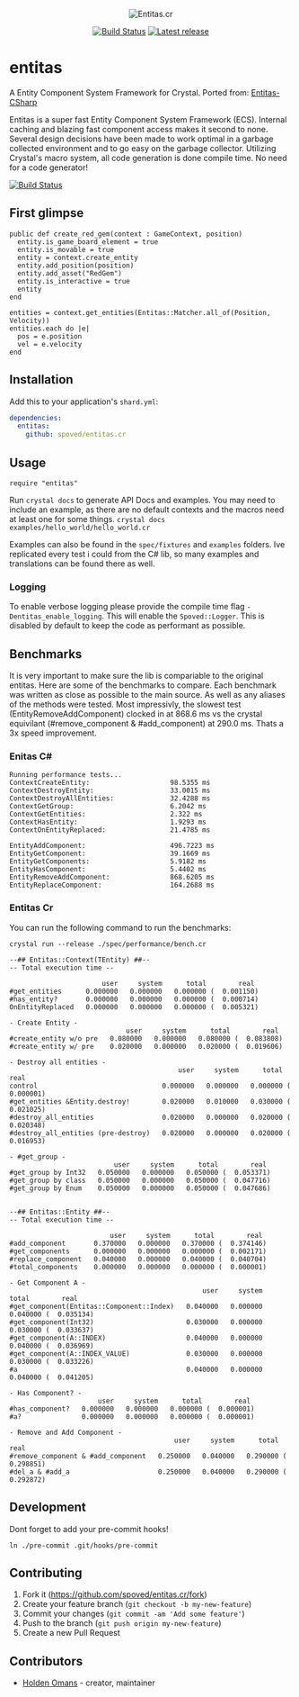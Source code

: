 <p align="center">
    <img src="https://raw.githubusercontent.com/spoved/entitas.cr/master/entitas.cr.png" alt="Entitas.cr">
</p>

<p align="center">
    <a href="https://travis-ci.com/spoved/spoved.cr">
        <img src="https://travis-ci.com/spoved/spoved.cr.svg?branch=master" alt="Build Status"></a>
    <a href="https://github.com/spoved/entitas.cr/releases">
        <img src="https://img.shields.io/github/v/release/spoved/entitas.cr" alt="Latest release"></a>
</p>


# entitas

A Entity Component System Framework for Crystal. Ported from: [Entitas-CSharp](https://github.com/sschmid/Entitas-CSharp)

Entitas is a super fast Entity Component System Framework (ECS). Internal caching and blazing fast component access makes it second to none. Several design decisions have been made to work optimal in a garbage collected environment and to go easy on the garbage collector. Utilizing Crystal's macro system, all code generation is done compile time. No need for a code generator!

[![Build Status](https://travis-ci.com/spoved/spoved.cr.svg?branch=master)](https://travis-ci.com/spoved/spoved.cr)

## First glimpse

```crystal
public def create_red_gem(context : GameContext, position)
  entity.is_game_board_element = true
  entity.is_movable = true
  entity = context.create_entity
  entity.add_position(position)
  entity.add_asset("RedGem")
  entity.is_interactive = true
  entity
end
```

```crystal
entities = context.get_entities(Entitas::Matcher.all_of(Position, Velocity))
entities.each do |e|
  pos = e.position
  vel = e.velocity
end
```

## Installation

Add this to your application's `shard.yml`:

```yaml
dependencies:
  entitas:
    github: spoved/entitas.cr
```

## Usage

```crystal
require "entitas"
```

Run `crystal docs` to generate API Docs and examples. You may need to include an example, as there are no default contexts and the macros need at least one for some things. `crystal docs examples/hello_world/hello_world.cr`

Examples can also be found in the `spec/fixtures` and `examples` folders. Ive replicated every test i could from the C# lib, so many examples and translations can be found there as well.

### Logging
To enable verbose logging please provide the compile time flag `-Dentitas_enable_logging`. This will enable the `Spoved::Logger`.
This is disabled by default to keep the code as performant as possible.

## Benchmarks

It is very important to make sure the lib is compariable to the original entitas. Here are some of the benchmarks to compare. Each benchmark was written as close as possible to the main source. As well as any aliases of the methods were tested. Most impressivly, the slowest test (EntityRemoveAddComponent) clocked in at 868.6 ms vs the crystal equivilant (#remove_component & #add_component) at 290.0 ms. Thats a 3x speed improvement.

### Enitas C#
```
Running performance tests...
ContextCreateEntity:                    98.5355 ms
ContextDestroyEntity:                   33.0015 ms
ContextDestroyAllEntities:              32.4288 ms
ContextGetGroup:                        6.2042 ms
ContextGetEntities:                     2.322 ms
ContextHasEntity:                       1.9293 ms
ContextOnEntityReplaced:                21.4785 ms

EntityAddComponent:                     496.7223 ms
EntityGetComponent:                     39.1669 ms
EntityGetComponents:                    5.9182 ms
EntityHasComponent:                     5.4402 ms
EntityRemoveAddComponent:               868.6205 ms
EntityReplaceComponent:                 164.2688 ms
```

### Entitas Cr

You can run the following command to run the benchmarks:

`crystal run --release ./spec/performance/bench.cr`

```
--## Entitas::Context(TEntity) ##--
-- Total execution time --

                       user     system      total        real
#get_entities      0.000000   0.000000   0.000000 (  0.001150)
#has_entity?       0.000000   0.000000   0.000000 (  0.000714)
OnEntityReplaced   0.000000   0.000000   0.000000 (  0.005321)

- Create Entity -
                             user     system      total        real
#create_entity w/o pre   0.080000   0.000000   0.080000 (  0.083808)
#create_entity w/ pre    0.020000   0.000000   0.020000 (  0.019606)

- Destroy all entities -
                                          user     system      total        real
control                               0.000000   0.000000   0.000000 (  0.000001)
#get_entities &Entity.destroy!        0.020000   0.010000   0.030000 (  0.021025)
#destroy_all_entities                 0.020000   0.000000   0.020000 (  0.020348)
#destroy_all_entities (pre-destroy)   0.020000   0.000000   0.020000 (  0.016953)

- #get_group -
                          user     system      total        real
#get_group by Int32   0.050000   0.000000   0.050000 (  0.053371)
#get_group by class   0.050000   0.000000   0.050000 (  0.047716)
#get_group by Enum    0.050000   0.000000   0.050000 (  0.047686)


--## Entitas::Entity ##--
-- Total execution time --

                         user     system      total        real
#add_component       0.370000   0.000000   0.370000 (  0.374146)
#get_components      0.000000   0.000000   0.000000 (  0.002171)
#replace_component   0.040000   0.000000   0.040000 (  0.040704)
#total_components    0.000000   0.000000   0.000000 (  0.000001)

- Get Component A -
                                                user     system      total        real
#get_component(Entitas::Component::Index)   0.040000   0.000000   0.040000 (  0.035134)
#get_component(Int32)                       0.030000   0.000000   0.030000 (  0.033637)
#get_component(A::INDEX)                    0.040000   0.000000   0.040000 (  0.036969)
#get_component(A::INDEX_VALUE)              0.030000   0.000000   0.030000 (  0.033226)
#a                                          0.040000   0.000000   0.040000 (  0.041205)

- Has Component? -
                      user     system      total        real
#has_component?   0.000000   0.000000   0.000000 (  0.000001)
#a?               0.000000   0.000000   0.000000 (  0.000001)

- Remove and Add Component -
                                         user     system      total        real
#remove_component & #add_component   0.250000   0.040000   0.290000 (  0.298851)
#del_a & #add_a                      0.250000   0.040000   0.290000 (  0.292872)
```

## Development

Dont forget to add your pre-commit hooks!

```
ln ./pre-commit .git/hooks/pre-commit
```

## Contributing

1. Fork it (<https://github.com/spoved/entitas.cr/fork>)
2. Create your feature branch (`git checkout -b my-new-feature`)
3. Commit your changes (`git commit -am 'Add some feature'`)
4. Push to the branch (`git push origin my-new-feature`)
5. Create a new Pull Request

## Contributors

- [Holden Omans](https://github.com/kalinon) - creator, maintainer
